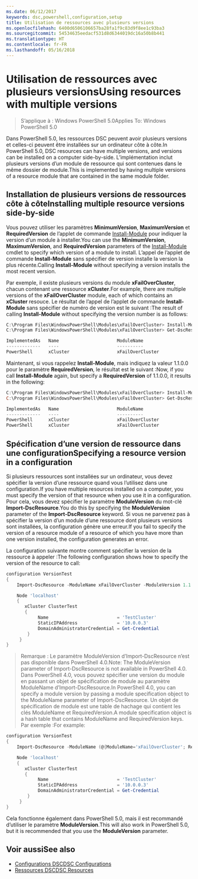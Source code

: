 ```yaml
---
ms.date: 06/12/2017
keywords: dsc,powershell,configuration,setup
title: Utilisation de ressources avec plusieurs versions
ms.openlocfilehash: 6400d6506106657ba28fa1f9c83d9f8ee1c93ba3
ms.sourcegitcommit: 54534635eedacf531d8d6344019dc16a50b8b441
ms.translationtype: HT
ms.contentlocale: fr-FR
ms.lasthandoff: 05/16/2018
---
```

# <a name="using-resources-with-multiple-versions"></a><span data-ttu-id="fd448-103">Utilisation de ressources avec plusieurs versions</span><span class="sxs-lookup"><span data-stu-id="fd448-103">Using resources with multiple versions</span></span>

> <span data-ttu-id="fd448-104">S’applique à : Windows PowerShell 5.0</span><span class="sxs-lookup"><span data-stu-id="fd448-104">Applies To: Windows PowerShell 5.0</span></span>

<span data-ttu-id="fd448-105">Dans PowerShell 5.0, les ressources DSC peuvent avoir plusieurs versions et celles-ci peuvent être installées sur un ordinateur côte à côte.</span><span class="sxs-lookup"><span data-stu-id="fd448-105">In PowerShell 5.0, DSC resources can have multiple versions, and versions can be installed on a computer side-by-side.</span></span> <span data-ttu-id="fd448-106">L’implémentation inclut plusieurs versions d’un module de ressource qui sont contenues dans le même dossier de module.</span><span class="sxs-lookup"><span data-stu-id="fd448-106">This is implemented by having multiple versions of a resource module that are contained in the same module folder.</span></span>

## <a name="installing-multiple-resource-versions-side-by-side"></a><span data-ttu-id="fd448-107">Installation de plusieurs versions de ressources côte à côte</span><span class="sxs-lookup"><span data-stu-id="fd448-107">Installing multiple resource versions side-by-side</span></span>

<span data-ttu-id="fd448-108">Vous pouvez utiliser les paramètres **MinimumVersion**, **MaximumVersion** et **RequiredVersion** de l’applet de commande [Install-Module](https://technet.microsoft.com/library/dn807162.aspx) pour indiquer la version d’un module à installer.</span><span class="sxs-lookup"><span data-stu-id="fd448-108">You can use the **MinimumVersion**, **MaximumVersion**, and **RequiredVersion** parameters of the [Install-Module](https://technet.microsoft.com/library/dn807162.aspx) cmdlet to specify which version of a module to install.</span></span> <span data-ttu-id="fd448-109">L’appel de l’applet de commande **Install-Module** sans spécifier de version installe la version la plus récente.</span><span class="sxs-lookup"><span data-stu-id="fd448-109">Calling **Install-Module** without specifying a version installs the most recent version.</span></span>

<span data-ttu-id="fd448-110">Par exemple, il existe plusieurs versions du module **xFailOverCluster**, chacun contenant une ressource **xCluster**.</span><span class="sxs-lookup"><span data-stu-id="fd448-110">For example, there are multiple versions of the **xFailOverCluster** module, each of which contains an **xCluster** resouce.</span></span> <span data-ttu-id="fd448-111">Le résultat de l’appel de l’applet de commande **Install-Module** sans spécifier de numéro de version est le suivant :</span><span class="sxs-lookup"><span data-stu-id="fd448-111">The result of calling **Install-Module** without specifying the version number is as follows:</span></span>

```powershell
C:\Program Files\WindowsPowerShell\Modules\xFailOverCluster> Install-Module xFailOverCluster
C:\Program Files\WindowsPowerShell\Modules\xFailOverCluster> Get-DscResource xCluster

ImplementedAs   Name                      ModuleName                     Version    Properties
-------------   ----                      ----------                     -------    ----------
PowerShell      xCluster                  xFailOverCluster               1.2.0.0    {DomainAdministratorCredential, ...
```

<span data-ttu-id="fd448-112">Maintenant, si vous rappelez **Install-Module**, mais indiquez la valeur 1.1.0.0 pour le paramètre **RequiredVersion**, le résultat est le suivant :</span><span class="sxs-lookup"><span data-stu-id="fd448-112">Now, if you call **Install-Module** again, but specify a **RequiredVersion** of 1.1.0.0, it results in the following:</span></span>

```powershell
C:\Program Files\WindowsPowerShell\Modules\xFailOverCluster> Install-Module xFailOverCluster -RequiredVersion 1.1
C:\Program Files\WindowsPowerShell\Modules\xFailOverCluster> Get-DscResource xCluster

ImplementedAs   Name                      ModuleName                     Version    Properties
-------------   ----                      ----------                     -------    ----------
PowerShell      xCluster                  xFailOverCluster               1.1        {DomainAdministratorCredential, Name, ...
PowerShell      xCluster                  xFailOverCluster               1.2.0.0    {DomainAdministratorCredential, Name, ...
```

## <a name="specifying-a-resource-version-in-a-configuration"></a><span data-ttu-id="fd448-113">Spécification d’une version de ressource dans une configuration</span><span class="sxs-lookup"><span data-stu-id="fd448-113">Specifying a resource version in a configuration</span></span>

<span data-ttu-id="fd448-114">Si plusieurs ressources sont installées sur un ordinateur, vous devez spécifier la version d’une ressource quand vous l’utilisez dans une configuration.</span><span class="sxs-lookup"><span data-stu-id="fd448-114">If you have multiple resources installed on a computer, you must specify the version of that resource when you use it in a configuration.</span></span> <span data-ttu-id="fd448-115">Pour cela, vous devez spécifier le paramètre **ModuleVersion** du mot-clé **Import-DscResource**.</span><span class="sxs-lookup"><span data-stu-id="fd448-115">You do this by specifying the **ModuleVersion** parameter of the **Import-DscResource** keyword.</span></span> <span data-ttu-id="fd448-116">Si vous ne parvenez pas à spécifier la version d’un module d’une ressource dont plusieurs versions sont installées, la configuration génère une erreur.</span><span class="sxs-lookup"><span data-stu-id="fd448-116">If you fail to specify the version of a resource module of a resource of which you have more than one version installed, the configuration generates an error.</span></span>

<span data-ttu-id="fd448-117">La configuration suivante montre comment spécifier la version de la ressource à appeler :</span><span class="sxs-lookup"><span data-stu-id="fd448-117">The following configuration shows how to specify the version of the resource to call:</span></span>

```powershell
configuration VersionTest
{
    Import-DscResource -ModuleName xFailOverCluster -ModuleVersion 1.1

    Node 'localhost'
    {
       xCluster ClusterTest
       {
            Name                          = 'TestCluster'
            StaticIPAddress               = '10.0.0.3'
            DomainAdministratorCredential = Get-Credential
        }
     }
}
```

><span data-ttu-id="fd448-118">Remarque : Le paramètre ModuleVersion d’Import-DscResource n’est pas disponible dans PowerShell 4.0.</span><span class="sxs-lookup"><span data-stu-id="fd448-118">Note: The ModuleVersion parameter of Import-DscResource is not available in PowerShell 4.0.</span></span> <span data-ttu-id="fd448-119">Dans PowerShell 4.0, vous pouvez spécifier une version du module en passant un objet de spécification de module au paramètre ModuleName d’Import-DscResource.</span><span class="sxs-lookup"><span data-stu-id="fd448-119">In PowerShell 4.0, you can specify a module version by passing a module specification object to the ModuleName parameter of Import-DscResource.</span></span> <span data-ttu-id="fd448-120">Un objet de spécification de module est une table de hachage qui contient les clés ModuleName et RequiredVersion.</span><span class="sxs-lookup"><span data-stu-id="fd448-120">A module specification object is a hash table that contains ModuleName and RequiredVersion  keys.</span></span> <span data-ttu-id="fd448-121">Par exemple :</span><span class="sxs-lookup"><span data-stu-id="fd448-121">For example:</span></span>

```powershell
configuration VersionTest
{
    Import-DscResource -ModuleName (@{ModuleName='xFailOverCluster'; RequiredVersion='1.1'} )

    Node 'localhost'
    {
       xCluster ClusterTest
       {
            Name                          = 'TestCluster'
            StaticIPAddress               = '10.0.0.3'
            DomainAdministratorCredential = Get-Credential
        }
     }
}
```

<span data-ttu-id="fd448-122">Cela fonctionne également dans PowerShell 5.0, mais il est recommandé d’utiliser le paramètre **ModuleVersion**.</span><span class="sxs-lookup"><span data-stu-id="fd448-122">This will also work in PowerShell 5.0, but it is recommended that you use the **ModuleVersion** parameter.</span></span>

## <a name="see-also"></a><span data-ttu-id="fd448-123">Voir aussi</span><span class="sxs-lookup"><span data-stu-id="fd448-123">See also</span></span>
* [<span data-ttu-id="fd448-124">Configurations DSC</span><span class="sxs-lookup"><span data-stu-id="fd448-124">DSC Configurations</span></span>](configurations.md)
* [<span data-ttu-id="fd448-125">Ressources DSC</span><span class="sxs-lookup"><span data-stu-id="fd448-125">DSC Resources</span></span>](resources.md)